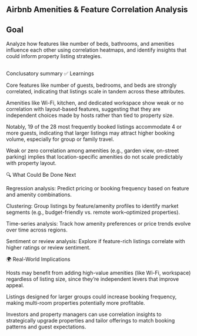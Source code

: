 ## Airbnb Amenities & Feature Correlation Analysis

## Goal
Analyze how features like number of beds, bathrooms, and amenities influence each other using correlation heatmaps, and identify insights that could inform property listing strategies.

## 

Conclusatory summary
✅ Learnings

Core features like number of guests, bedrooms, and beds are strongly correlated, indicating that listings scale in tandem across these attributes.

Amenities like Wi-Fi, kitchen, and dedicated workspace show weak or no correlation with layout-based features, suggesting that they are independent choices made by hosts rather than tied to property size.

Notably, 19 of the 28 most frequently booked listings accommodate 4 or more guests, indicating that larger listings may attract higher booking volume, especially for group or family travel.

Weak or zero correlation among amenities (e.g., garden view, on-street parking) implies that location-specific amenities do not scale predictably with property layout.

🔍 What Could Be Done Next

Regression analysis: Predict pricing or booking frequency based on feature and amenity combinations.

Clustering: Group listings by feature/amenity profiles to identify market segments (e.g., budget-friendly vs. remote work–optimized properties).

Time-series analysis: Track how amenity preferences or price trends evolve over time across regions.

Sentiment or review analysis: Explore if feature-rich listings correlate with higher ratings or review sentiment.

🌍 Real-World Implications

Hosts may benefit from adding high-value amenities (like Wi-Fi, workspace) regardless of listing size, since they’re independent levers that improve appeal.

Listings designed for larger groups could increase booking frequency, making multi-room properties potentially more profitable.

Investors and property managers can use correlation insights to strategically upgrade properties and tailor offerings to match booking patterns and guest expectations.

